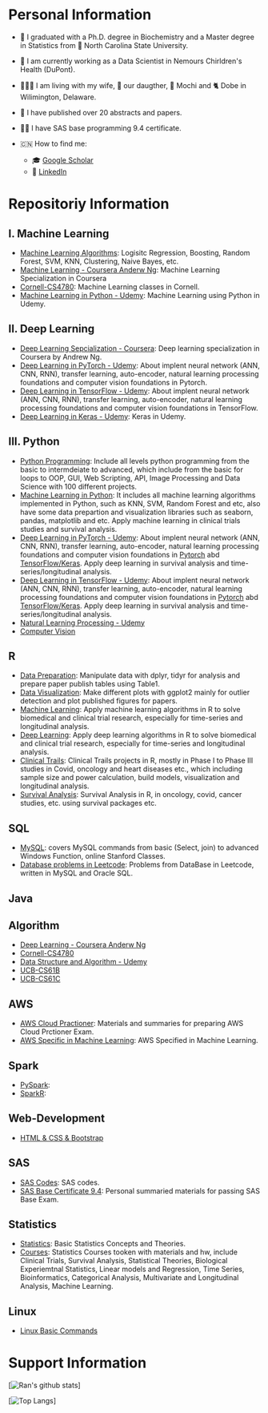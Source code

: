 # Personal Information
- :school:  I graduated with a Ph.D. degree in Biochemistry and a Master degree in Statistics from :wolf: North Carolina State University.
- :hospital:  I am currently working as a Data Scientist in Nemours Chirldren's Health (DuPont).
- :family_man_woman_girl:  I am living with my wife, :baby: our daugther,  :dog: Mochi and :cat2: Dobe in Wilimington, Delaware.
- :rainbow:  I have published over 20 abstracts and papers. 
- :man_student:  I have SAS base programming 9.4 certificate.

- :cn: How to find me: 
  - :mortar_board:  [Google Scholar](https://scholar.google.com/citations?user=5E6jcE4AAAAJ&hl=en)
  - :telescope:  [LinkedIn](https://www.linkedin.com/in/rzhang12/)



# Repositoriy Information

## I. Machine Learning
- [Machine Learning Algorithms](https://github.com/rzhang0716/Data-Science/tree/master/00_Machine_Learning): Logisitc Regression, Boosting, Random Forest, SVM, KNN, Clustering, Naive Bayes, etc.
- [Machine Learning - Coursera Anderw Ng](https://github.com/rzhang0716/Data-Science/tree/master/00_Machine_Learning/00_ML_Courses/MachineLearning-Coursera): Machine Learning Specialization in Coursera
- [Cornell-CS4780](https://github.com/rzhang0716/Data-Science/tree/master/00_Machine_Learning/00_ML_Courses/CS4780-Cornell): Machine Learning classes in Cornell.
- [Machine Learning in Python - Udemy](https://github.com/rzhang0716/Data-Science/tree/master/00_Machine_Learning/00_ML_Courses/Machine_Learning_Udemy): Machine Learning using Python in Udemy.


## II. Deep Learning
- [Deep Learning Sepcialization - Coursera](https://github.com/rzhang0716/Data-Science/tree/master/01_Deep_Learning/00_Courses/DeepLearning_Coursera): Deep learning specialization in Coursera by Andrew Ng.
- [Deep Learning in PyTorch - Udemy]([https://github.com/rzhang0716/Data-Science/tree/master/Python/Deep_Learning/Pytorch](https://github.com/rzhang0716/Data-Science/tree/master/01_Deep_Learning/00_Courses/PyTorch_Udemy)): About implent neural network (ANN, CNN, RNN), transfer learning, auto-encoder, natural learning processing foundations and computer vision foundations in Pytorch.
- [Deep Learning in TensorFlow - Udemy]([https://github.com/rzhang0716/Data-Science/tree/master/Python/Deep_Learning/Pytorch](https://github.com/rzhang0716/Data-Science/tree/master/01_Deep_Learning/00_Courses/TensorFlow_Udemy)): About implent neural network (ANN, CNN, RNN), transfer learning, auto-encoder, natural learning processing foundations and computer vision foundations in TensorFlow.
- [Deep Learning in Keras - Udemy](https://github.com/rzhang0716/Data-Science/tree/master/01_Deep_Learning/00_Courses/Keras_Udemy): Keras in Udemy.

## III. Python
- [Python Programming](https://github.com/rzhang0716/Data-Science/tree/master/Python/Python%20Programming/100_day_Challenge): Include all levels python programming from the basic to intermdeiate to advanced, which include from the basic for loops to OOP, GUI, Web Scripting, API, Image Processing and Data Science with 100 different projects. 
- [Machine Learning in Python](https://github.com/rzhang0716/Data-Science/tree/master/Python/Machine_Learning): It includes all machine learning algorithms implemented in Python, such as KNN, SVM, Random Forest and etc, also have some data prepartion and visualization libraries such as seaborn, pandas, matplotlib and etc. Apply machine learning in clinical trials studies and survival analysis.
- [Deep Learning in PyTorch - Udemy](https://github.com/rzhang0716/Data-Science/tree/master/Python/Deep_Learning/Pytorch): About implent neural network (ANN, CNN, RNN), transfer learning, auto-encoder, natural learning processing foundations and computer vision foundations in [Pytorch](https://github.com/rzhang0716/Data-Science/tree/master/Deep_Learning/Pytorch) abd [TensorFlow/Keras](https://github.com/rzhang0716/Data-Science/tree/master/Python/Deep_Learning/TensorFlow). Apply deep learning in survival analysis and time-series/longitudinal analysis. 
- [Deep Learning in TensorFlow - Udemy](https://github.com/rzhang0716/Data-Science/tree/master/Python/Deep_Learning/Pytorch): About implent neural network (ANN, CNN, RNN), transfer learning, auto-encoder, natural learning processing foundations and computer vision foundations in [Pytorch](https://github.com/rzhang0716/Data-Science/tree/master/Deep_Learning/Pytorch) abd [TensorFlow/Keras](https://github.com/rzhang0716/Data-Science/tree/master/Python/Deep_Learning/TensorFlow). Apply deep learning in survival analysis and time-series/longitudinal analysis. 
- [Natural Learning Processing - Udemy]()
- [Computer Vision]()


## R
-  [Data Preparation](https://github.com/rzhang0716/Data-Science/tree/master/R/Data%20Preparation): Manipulate data with dplyr, tidyr for analysis and prepare paper publish tables using Table1. 
-  [Data Visualization](https://github.com/rzhang0716/Data-Science/tree/master/R/Data%20Visualization): Make different plots with ggplot2 mainly for outlier detection and plot published figures for papers.
-  [Machine Learning](https://github.com/rzhang0716/Data-Science/tree/master/R/Machine%20Learning): Apply machine learning algorithms in R to solve biomedical and clinical trial research, especially for time-series and longitudinal analysis.
-  [Deep Learning](): Apply deep learning algorithms in R to solve biomedical and clinical trial research, especially for time-series and longitudinal analysis.
- [Clinical Trails](https://github.com/rzhang0716/Data-Science/tree/master/R/Clinical%20Trials): Clinical Trails projects in R, mostly in Phase I to Phase III studies in Covid, oncology and heart diseases etc., which including sample size and power calculation, build models, visualization and longitudinal analysis. 
- [Survival Analysis](https://github.com/rzhang0716/Data-Science/tree/master/R/Survival%20Analysis): Survival Analysis in R, in oncology, covid, cancer studies, etc. using survival packages etc.


## SQL
- [MySQL](https://github.com/rzhang0716/Data-Science/tree/master/Database-SQL/Courses): covers MySQL commands from basic (Select, join) to advanced Windows Function, online Stanford Classes.
- [Database problems in Leetcode](https://github.com/rzhang0716/Data-Science/tree/master/Database-SQL#readme): Problems from DataBase in Leetcode, written in MySQL and Oracle SQL.


## Java




## Algorithm

- [Deep Learning - Coursera Anderw Ng]()
- [Cornell-CS4780]()
- [Data Structure and Algorithm - Udemy]()
- [UCB-CS61B]()
- [UCB-CS61C]()

## AWS
- [AWS Cloud Practioner](https://github.com/rzhang0716/Data-Science/tree/master/Big_Data/AWS/Cloud%20Practitioner): Materials and summaries for preparing AWS Cloud Prctioner Exam.
- [AWS Specific in Machine Learning](https://github.com/rzhang0716/Data-Science/tree/master/Big_Data/AWS/Machine_Learning): AWS Specified in Machine Learning.

## Spark
- [PySpark]():
- [SparkR]():


## Web-Development
- [HTML & CSS & Bootstrap]()



## SAS
- [SAS Codes](https://github.com/rzhang0716/Data-Science/tree/master/09_SAS): SAS codes.
- [SAS Base Certificate 9.4](https://github.com/rzhang0716/Data-Science/tree/master/09_SAS/SAS_Certificate_Exam): Personal summaried materials for passing SAS Base Exam.


## Statistics
- [Statistics](https://github.com/rzhang0716/Data-Science/tree/master/06_Statistics): Basic Statistics Concepts and Theories.
- [Courses](https://github.com/rzhang0716/Data-Science/tree/master/06_Statistics): Statistics Courses tooken with materials and hw, include Clinical Trials, Survival Analysis, Statistical Theories, Biological Experiemtnal Statistics, Linear models and Regression, Time Series, Bioinformatics, Categorical Analysis, Multivariate and Longitudinal Analysis, Machine Learning. 

## Linux
- [Linux Basic Commands](https://github.com/rzhang0716/Data-Science/tree/master/12_Linux)




# Support Information
[![Ran's github stats](https://github-readme-stats.vercel.app/api?username=rzhang0716&count_private=true&show_icons=true&theme=radical&hide_rank=false)]


[![Top Langs](https://github-readme-stats.vercel.app/api/top-langs/?username=rzhang0716)]
